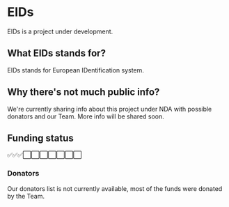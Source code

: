 # EIDs

EIDs is a project under development.

## What EIDs stands for?

EIDs stands for European IDentification system.

## Why there's not much public info?

We're currently sharing info about this project under NDA with possible donators and our Team.
More info will be shared soon.

## Funding status

✅✅✅⬜️⬜️⬜️⬜️⬜️⬜️⬜️

### Donators

Our donators list is not currently available, most of the funds were donated by the Team.
